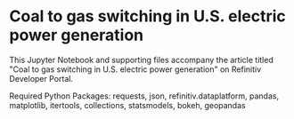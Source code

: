 # Coal to gas switching in U.S. electric power generation

This Jupyter Notebook and supporting files accompany the article titled "Coal to gas switching in U.S. electric power generation" on Refinitiv Developer Portal.

Required Python Packages: requests, json, refinitiv.dataplatform, pandas, matplotlib, itertools, collections, statsmodels, bokeh, geopandas
